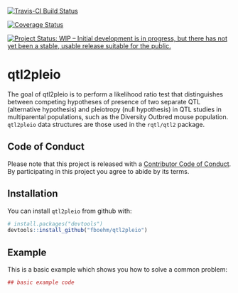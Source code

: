
[![Travis-CI Build
Status](https://travis-ci.org/fboehm/qtl2pleio.svg?branch=master)](https://travis-ci.org/fboehm/qtl2pleio)

[![Coverage
Status](https://img.shields.io/codecov/c/github/fboehm/qtl2pleio/master.svg)](https://codecov.io/github/fboehm/qtl2pleio?branch=master)

[![Project Status: WIP – Initial development is in progress, but there
has not yet been a stable, usable release suitable for the
public.](https://www.repostatus.org/badges/latest/wip.svg)](https://www.repostatus.org/#wip)

<!-- README.md is generated from README.Rmd. Please edit that file -->

# qtl2pleio

The goal of qtl2pleio is to perform a likelihood ratio test that
distinguishes between competing hypotheses of presence of two separate
QTL (alternative hypothesis) and pleiotropy (null hypothesis) in QTL
studies in multiparental populations, such as the Diversity Outbred
mouse population. `qtl2pleio` data structures are those used in the
`rqtl/qtl2` package.

## Code of Conduct

Please note that this project is released with a [Contributor Code of
Conduct](CONDUCT.md). By participating in this project you agree to
abide by its terms.

## Installation

You can install `qtl2pleio` from github with:

``` r
# install.packages("devtools")
devtools::install_github("fboehm/qtl2pleio")
```

## Example

This is a basic example which shows you how to solve a common problem:

``` r
## basic example code
```
